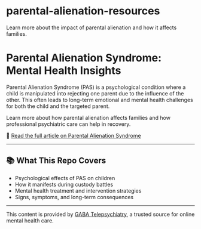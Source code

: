 # parental-alienation-resources
Learn more about the impact of parental alienation and how it affects families.

# Parental Alienation Syndrome: Mental Health Insights

Parental Alienation Syndrome (PAS) is a psychological condition where a child is manipulated into rejecting one parent due to the influence of the other. This often leads to long-term emotional and mental health challenges for both the child and the targeted parent.

Learn more about how parental alienation affects families and how professional psychiatric care can help in recovery.

🔗 [Read the full article on Parental Alienation Syndrome](https://gabapsychiatrist.com/parental-alienation-syndrome/)

---

## 📚 What This Repo Covers
- Psychological effects of PAS on children
- How it manifests during custody battles
- Mental health treatment and intervention strategies
- Signs, symptoms, and long-term consequences

---

This content is provided by [GABA Telepsychiatry](https://gabapsychiatrist.com), a trusted source for online mental health care.

